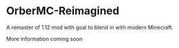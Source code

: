 # OrberMC-Reimagined
A remaster of 1.12 mod with goal to blend in with modern Minecraft.

More information coming soon
